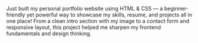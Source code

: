 Just built my personal portfolio website using HTML & CSS — a beginner-friendly yet powerful way to showcase my skills, resume, and projects all in one place! From a clean intro section with my image to a contact form and responsive layout, this project helped me sharpen my frontend fundamentals and design thinking.
